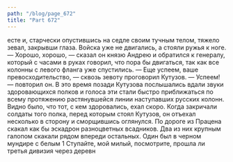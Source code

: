 ```yaml
---
path: "/blog/page_672"
title: "Part 672"
---
```


есте и, старчески опустившись на седле своим тучным телом, тяжело зевал, закрывши глаза. Войска уже не двигались, а стояли ружья к ноге.
— Хорошо, хорошо, — сказал он князю Андрею и обратился к генералу, который с часами в руках говорил, что пора бы двигаться, так как все колонны с левого фланга уже спустились.
— Еще успеем, ваше превосходительство, — сквозь зевоту проговорил Кутузов. — Успеем! — повторил он.
В это время позади Кутузова послышались вдали звуки здоровающихся полков и голоса эти стали быстро приближаться по всему протяжению растянувшейся линии наступавших русских колонн. Видно было, что тот, с кем здоровались, ехал скоро. Когда закричали солдаты того полка, перед которым стоял Кутузов, он отъехал несколько в сторону и сморщившись оглянулся. По дороге из Працена скакал как бы эскадрон разноцветных всадников. Два из них крупным галопом скакали рядом впереди остальных. Один был в черном мундире с белым 1 Ступайте, мой милый, посмотрите, прошла ли третья дивизия через деревн
